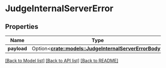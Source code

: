 # JudgeInternalServerError

## Properties

Name | Type | Description | Notes
------------ | ------------- | ------------- | -------------
**payload** | Option<[**crate::models::JudgeInternalServerErrorBody**](JudgeInternalServerErrorBody.md)> |  | [optional]

[[Back to Model list]](../README.md#documentation-for-models) [[Back to API list]](../README.md#documentation-for-api-endpoints) [[Back to README]](../README.md)



